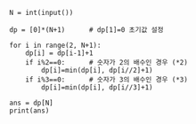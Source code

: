     N = int(input())

    dp = [0]*(N+1)      # dp[1]=0 초기값 설정

    for i in range(2, N+1):
        dp[i] = dp[i-1]+1
        if i%2==0:      # 숫자가 2의 배수인 경우 (*2)
            dp[i]=min(dp[i], dp[i//2]+1)
        if i%3==0:      # 숫자가 3의 배수인 경우 (*3)
            dp[i]=min(dp[i], dp[i//3]+1)

    ans = dp[N]
    print(ans)
